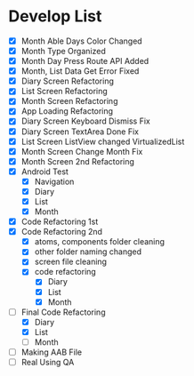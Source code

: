# Develop List

- [x] Month Able Days Color Changed
- [x] Month Type Organized
- [x] Month Day Press Route API Added
- [x] Month, List Data Get Error Fixed
- [x] Diary Screen Refactoring
- [x] List Screen Refactoring
- [x] Month Screen Refactoring
- [x] App Loading Refactoring
- [x] Diary Screen Keyboard Dismiss Fix
- [x] Diary Screen TextArea Done Fix
- [x] List Screen ListView changed VirtualizedList
- [x] Month Screen Change Month Fix
- [x] Month Screen 2nd Refactoring
- [x] Android Test
  - [x] Navigation
  - [x] Diary
  - [x] List
  - [x] Month
- [x] Code Refactoring 1st
- [x] Code Refactoring 2nd
  - [x] atoms, components folder cleaning
  - [x] other folder naming changed
  - [x] screen file cleaning
  - [x] code refactoring
    - [x] Diary
    - [x] List
    - [x] Month
- [ ] Final Code Refactoring
  - [x] Diary
  - [x] List
  - [ ] Month
- [ ] Making AAB File
- [ ] Real Using QA
